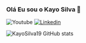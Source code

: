 ### Olá Eu sou o Kayo Silva 👋

![Youtube](https://img.shields.io/badge/YouTube-FF0000?style=for-the-badge&logo=youtube&logoColor=white)
[![Linkedin](https://img.shields.io/badge/LinkedIn-0077B5?style=for-the-badge&logo=linkedin&logoColor=white)](https://www.linkedin.com/in/kayohenriquesilva/)

![KayoSilva19 GitHub stats](https://github-readme-stats.vercel.app/api?username=KayoSilva19&show_icons=true&theme=tokyonight)



